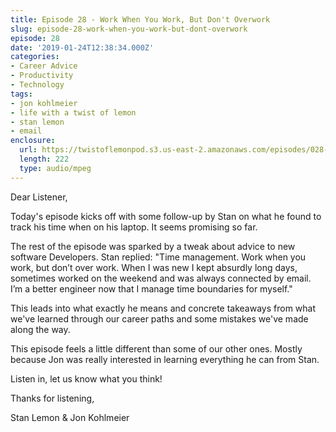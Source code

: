 ```yaml
---
title: Episode 28 - Work When You Work, But Don't Overwork
slug: episode-28-work-when-you-work-but-dont-overwork
episode: 28
date: '2019-01-24T12:38:34.000Z'
categories:
- Career Advice
- Productivity
- Technology
tags:
- jon kohlmeier
- life with a twist of lemon
- stan lemon
- email
enclosure:
  url: https://twistoflemonpod.s3.us-east-2.amazonaws.com/episodes/028-lwatol-20190124.mp3
  length: 222
  type: audio/mpeg
---
```


Dear Listener,

Today's episode kicks off with some follow-up by Stan on what he found to track his time when on his laptop. It seems promising so far.

The rest of the episode was sparked by a tweak about advice to new software Developers. Stan replied: "Time management. Work when you work, but don’t over work. When I was new I kept absurdly long days, sometimes worked on the weekend and was always connected by email. I’m a better engineer now that I manage time boundaries for myself."

This leads into what exactly he means and concrete takeaways from what we've learned through our career paths and some mistakes we've made along the way.

This episode feels a little different than some of our other ones. Mostly because Jon was really interested in learning everything he can from Stan.

Listen in, let us know what you think!

Thanks for listening,

Stan Lemon & Jon Kohlmeier

